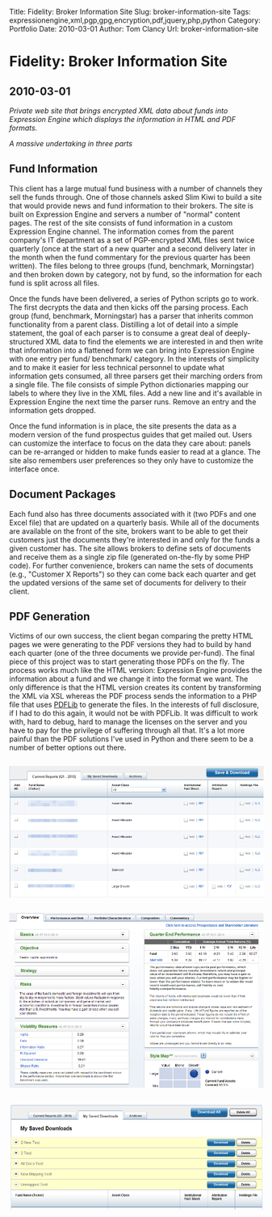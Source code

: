 Title: Fidelity: Broker Information Site
Slug: broker-information-site
Tags: expressionengine,xml,pgp,gpg,encryption,pdf,jquery,php,python
Category: Portfolio
Date: 2010-03-01
Author: Tom Clancy
Url: broker-information-site

# Fidelity: Broker Information Site

## 2010-03-01

_Private web site that brings encrypted XML data about funds into Expression Engine which displays the information in HTML and PDF formats._

<p><em>A massive undertaking in three parts</em></p>
<h2>Fund Information</h2>
<p>This client has a large mutual fund business with a number of channels they sell the funds through. One of those channels asked Slim Kiwi to build a site that would provide news and fund information to their brokers. The site is built on Expression Engine and servers a number of "normal" content pages. The rest of the site consists of fund information in a custom Expression Engine channel. The information comes from the parent company's IT department as a set of PGP-encrypted XML files sent twice quarterly (once at the start of a new quarter and a second delivery later in the month when the fund commentary for the previous quarter has been written). The files belong to three groups (fund, benchmark, Morningstar) and then broken down by category, not by fund, so the information for each fund is split across all files.&nbsp;</p>
<p>Once the funds have been delivered, a series of Python scripts go to work. The first decrypts the data and then kicks off the parsing process. Each group (fund, benchmark, Morningstar) has a parser that inherits common functionality from a parent class. Distilling a lot of detail into a simple statement, the goal of each parser is to consume a great deal of deeply-structured XML data to find the elements we are interested in and then write that information into a flattened form we can bring into Expression Engine with one entry per fund/ benchmark/ category. In the interests of simplicity and to make it easier for less technical personnel to update what information gets consumed, all three parsers get their marching orders from a single file. The file consists of simple Python dictionaries mapping our labels to where they live in the XML files. Add a new line and it's available in Expression Engine the next time the parser runs. Remove an entry and the information gets dropped.</p>
<p>Once the fund information is in place, the site presents the data as a modern version of the fund prospectus guides that get mailed out. Users can customize the interface to focus on the data they care about: panels can be re-arranged or hidden to make funds easier to read at a glance. The site also remembers user preferences so they only have to customize the interface once.</p>
<h2>Document Packages</h2>
<p>Each fund also has three documents associated with it (two PDFs and one Excel file) that are updated on a quarterly basis. While all of the documents are available on the front of the site, brokers want to be able to get their customers just the documents they're interested in and only for the funds a given customer has. The site allows brokers to define sets of documents and receive them as a single zip file (generated on-the-fly by some PHP code). For further convenience, brokers can name the sets of documents (e.g., "Customer X Reports") so they can come back each quarter and get the updated versions of the same set of documents for delivery to their client.</p>
<h2>PDF Generation</h2>
<p>Victims of our own success, the client began comparing the pretty HTML pages we were generating to the PDF versions they had to build by hand each quarter (one of the three documents we provide per-fund). The final piece of this project was to start generating those PDFs on the fly. The process works much like the HTML version: Expression Engine provides the information about a fund and we change it into the format we want. The only difference is that the HTML version creates its content by transforming the XML via XSL whereas the PDF process sends the information to a PHP file that uses <a href="http://www.pdflib.com/" target="_blank">PDFLib</a> to generate the files. In the interests of full disclosure, if I had to do this again, it would not be with PDFLib. It was difficult to work with, hard to debug, hard to manage the licenses on the server and you have to pay for the privilege of suffering through all that. It's a lot more painful than the PDF solutions I've used in Python and there seem to be a number of better options out there.</p><img src="/images/portfolio/fund-matrix.png" alt="Fund Matrix Overview 'matrix' of funds and their related documents" style="margin: 1em 0" />
<img src="/images/portfolio/fund-detail.png" alt="Fund Detail One of the five screens of fund data, showing the ability to collapse and re-arrange panels" style="margin: 1em 0" />
<img src="/images/portfolio/fund-downloads.png" alt="Saved Downloads The 'shopping cart' of saved zip file collections. Please note the brilliant and original names I use during testing." style="margin: 1em 0" />

